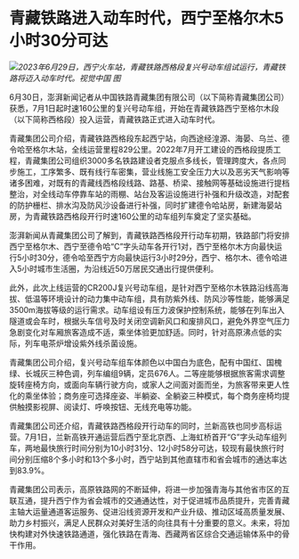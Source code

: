 

# 青藏铁路进入动车时代，西宁至格尔木5小时30分可达

![](https://inews.gtimg.com/newsapp_bt/0/15810657986/1000)_2023年6月29日，西宁火车站，青藏铁路西格段复兴号动车组试运行，青藏铁路将迈入动车时代。视觉中国
图_

6月30日，澎湃新闻记者从中国铁路青藏集团有限公司（以下简称青藏集团公司）获悉，7月1日起时速160公里的复兴号动车组，开始在青藏铁路西宁至格尔木段（以下简称西格段）投入运营，青藏铁路正式进入动车时代。

青藏集团公司介绍，青藏铁路西格段东起西宁站，向西途经湟源、海晏、乌兰、德令哈至格尔木站，全线运营里程829公里。2022年7月开工建设的西格段提质工程，青藏集团公司组织3000多名铁路建设者克服点多线长，管理跨度大，各点同步施工，工序繁多、既有线行车密集，营业线施工安全压力大以及恶劣天气影响等诸多困难，对既有的青藏线西格段线路、路基、桥梁、接触网等基础设施进行提档整治，对全线动车停靠车站的雨棚、站台及客运设施进行补强和升级改造，对配套的防护栅栏、排水沟及防风沙设备进行补强，同时扩建德令哈站房，新建海晏站房，为青藏铁路西格段开行时速160公里的动车组列车奠定了坚实基础。

澎湃新闻从青藏集团公司了解到，青藏铁路西格段开行动车初期，铁路部门将安排西宁至格尔木、西宁至德令哈“C”字头动车各开行1对，西宁至格尔木方向最快运行5小时30分，德令哈至西宁方向最快运行3小时29分，西宁、格尔木、德令哈进入5小时城市生活圈，为沿线近50万居民交通出行提供便利。

此外，此次上线运营的CR200J复兴号动车组，是针对西宁至格尔木铁路沿线高海拔、低温等环境设计的动力集中动车组，具有防紫外线、防风沙等性能，能够满足3500m海拔等级的运行需求。动车组设有压力波保护控制系统，能够在列车出入隧道或会车时，根据头车信号及时关闭空调新风口和废排风口，避免外界空气压力急剧变化对车厢旅客造成不适，乘坐体验更加舒适。同时，针对高原沸点低的实际，列车电茶炉增设紫外线杀菌设施。

青藏集团公司介绍，复兴号动车组车体颜色以中国白为底色，配有中国红、国槐绿、长城灰三种色调，列车编组9辆，定员676人。二等座能够根据旅客需求调整旋转座椅方向，或面向车辆行驶方向，或家人之间面对面而坐，为旅客带来更人性化的乘坐体验；商务座可选择座姿、半躺姿、全躺姿三种模式，每个商务座椅均提供触摸影视屏、阅读灯、呼唤按钮、无线充电等功能。

青藏集团公司还介绍，青藏铁路西格段开行动车的同时，兰新高铁也同步高标运营。7月1日，兰新高铁开通运营后西宁至北京西、上海虹桥首开“G”字头动车组列车，两地最快旅行时间分别为10小时31分、12小时58分可达，较现有最快旅行时间分别压缩8个多小时和13个多小时，西宁站到其他直辖市和省会城市的通达率达到83.9%。

青藏集团公司表示，高原铁路网的不断延伸，将进一步加强青海与其他省市区的互联互通，提升西宁作为省会城市的交通通达性，对于促进城市品质提升，完善青藏主轴大运量通道客运服务、促进沿线资源开发和产业升级、推动区域高质量发展、助力乡村振兴，满足人民群众对美好生活的向往具有十分重要的意义。未来，将加快构建对外快速铁路通道，强化铁路在青海、西藏两省区综合交通运输体系中的骨干作用。


